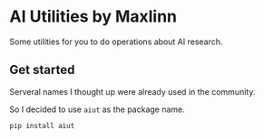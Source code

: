 # AI Utilities by Maxlinn

Some utilities for you to do operations about AI research. 

## Get started

Serveral names I thought up were already used in the community.

So I decided to use `aiut` as the package name.
```bash
pip install aiut
```